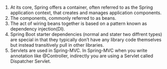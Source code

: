 1. At its core, Spring offers a container, often referred to as the Spring application context, that creates and manages application components.
2. The components, commonly referred to as beans.
3. The act of wiring beans together is based on a pattern known as dependency injection(DI).
4. Spring Boot starter dependencies (normal and stater two diffrent types) are special in that they typically don’t have any library code themselves but instead transitively pull in other libraries.
5. Servlets are used in Spring-MVC. In Spring-MVC when you write annotation like @Controller, indirectly you are using a Servlet called Dispatcher Servlet.
